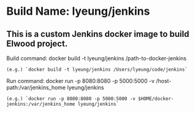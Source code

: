 # Build Name: lyeung/jenkins
## This is a custom Jenkins docker image to build Elwood project.

Build command: docker build -t lyeung/jenkins /path-to-docker-jenkins

	(e.g.) `docker build -t lyeung/jenkins /Users/lyeung/code/jenkins`

Run command: docker run -p 8080:8080 -p 5000:5000 -v /host-path:/var/jenkins_home lyeung/jenkins

	(e.g.) `docker run -p 8080:8080 -p 5000:5000 -v $HOME/docker-jenkins:/var/jenkins_home lyeung/jenkins`
